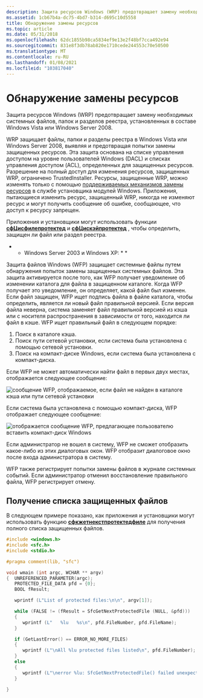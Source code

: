 ```yaml
---
description: Защита ресурсов Windows (WRP) предотвращает замену необходимых системных файлов, папок и разделов реестра, установленных в составе Windows Vista или Windows Server 2008.
ms.assetid: 1cb67b4a-dc75-4bd7-b314-d695c10d5558
title: Обнаружение замены ресурсов
ms.topic: article
ms.date: 05/31/2018
ms.openlocfilehash: 62dc1855b98ca5834ef9e13e2f48bf7cca492e94
ms.sourcegitcommit: 831e8f3db78ab820e1710cede244553c70e50500
ms.translationtype: MT
ms.contentlocale: ru-RU
ms.lasthandoff: 01/08/2021
ms.locfileid: "103817040"
---
```

# <a name="detecting-resource-replacement"></a>Обнаружение замены ресурсов

Защита ресурсов Windows (WRP) предотвращает замену необходимых системных файлов, папок и разделов реестра, установленных в составе Windows Vista или Windows Server 2008.

WRP защищает файлы, папки и разделы реестра в Windows Vista или Windows Server 2008, выявляя и предотвращая попытки замены защищенных ресурсов. Эта защита основана на списке управления доступом на уровне пользователей Windows (DACL) и списках управления доступом (ACL), определенных для защищенных ресурсов. Разрешение на полный доступ для изменения ресурсов, защищенных WRP, ограничено TrustedInstaller. Ресурсы, защищенные WRP, можно изменять только с помощью [поддерживаемых механизмов замены ресурсов](supported-file-replacement-mechanisms.md) в службе установщика модулей Windows. Приложения, пытающиеся изменить ресурс, защищенный WRP, никогда не изменяют ресурс и могут получить сообщение об ошибке, сообщающее, что доступ к ресурсу запрещен.

Приложения и установщики могут использовать функции [**сфЦисфилепротектед**](/windows/desktop/api/Sfc/nf-sfc-sfcisfileprotected) и [**сфЦискэйпротектед**](/windows/desktop/api/Sfc/nf-sfc-sfciskeyprotected) , чтобы определить, защищен ли файл или раздел реестра.

* * Windows Server 2003 и Windows XP: * *

Защита файлов Windows (WFP) защищает системные файлы путем обнаружения попыток замены защищенных системных файлов. Эта защита активируется после того, как WFP получает уведомление об изменении каталога для файла в защищенном каталоге. Когда WFP получает это уведомление, он определяет, какой файл был изменен. Если файл защищен, WFP ищет подпись файла в файле каталога, чтобы определить, является ли новый файл правильной версией. Если версия файла неверна, система заменяет файл правильной версией из кэша или с носителя распространения в зависимости от того, находится ли файл в кэше. WFP ищет правильный файл в следующем порядке:

1.  Поиск в каталоге кэша.
2.  Поиск пути сетевой установки, если система была установлена с помощью сетевой установки.
3.  Поиск на компакт-диске Windows, если система была установлена с компакт-диска.

Если WFP не может автоматически найти файл в первых двух местах, отображается следующее сообщение:

![сообщение WFP, отображаемое, если файл не найден в каталоге кэша или пути сетевой установки](images/wfp-1.png)

Если система была установлена с помощью компакт-диска, WFP отображает следующее сообщение:

![отображается сообщение WFP, предлагающее пользователю вставить компакт-диск Windows](images/wfp-2.png)

Если администратор не вошел в систему, WFP не сможет отобразить какое-либо из этих диалоговых окон. WFP отобразит диалоговое окно после входа администратора в систему.

WFP также регистрирует попытки замены файлов в журнале системных событий. Если администратор отменил восстановление правильного файла, WFP регистрирует отмену.

## <a name="retrieving-the-list-of-protected-files"></a>Получение списка защищенных файлов

В следующем примере показано, как приложения и установщики могут использовать функцию [**сфкжетнекстпротектедфиле**](/windows/desktop/api/Sfc/nf-sfc-sfcgetnextprotectedfile) для получения полного списка защищенных файлов.


```C++
#include <windows.h>
#include <sfc.h>
#include <stdio.h>

#pragma comment(lib, "sfc")

void wmain (int argc, WCHAR ** argv)
{  UNREFERENCED_PARAMETER(argc);    
   PROTECTED_FILE_DATA pfd = {0};
   BOOL fResult;

   wprintf (L"List of protected files:\n\n", argv[1]);

   while (FALSE != (fResult = SfcGetNextProtectedFile (NULL, &pfd)))
   {
      wprintf (L"   %lu   %s\n", pfd.FileNumber, pfd.FileName);
   }

   if (GetLastError() == ERROR_NO_MORE_FILES)
   {
      wprintf (L"\nAll %lu protected files listed\n", pfd.FileNumber);
   }
   else
   {
      wprintf (L"\nerror %lu: SfcGetNextProtectedFile() failed unexpectedly\n", GetLastError());
   }

}
```



 

 




